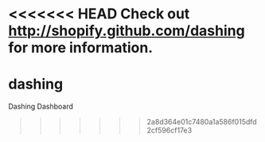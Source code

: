 <<<<<<< HEAD
Check out http://shopify.github.com/dashing for more information.
=======
dashing
=======

Dashing Dashboard
>>>>>>> 2a8d364e01c7480a1a586f015dfd2cf596cf17e3
